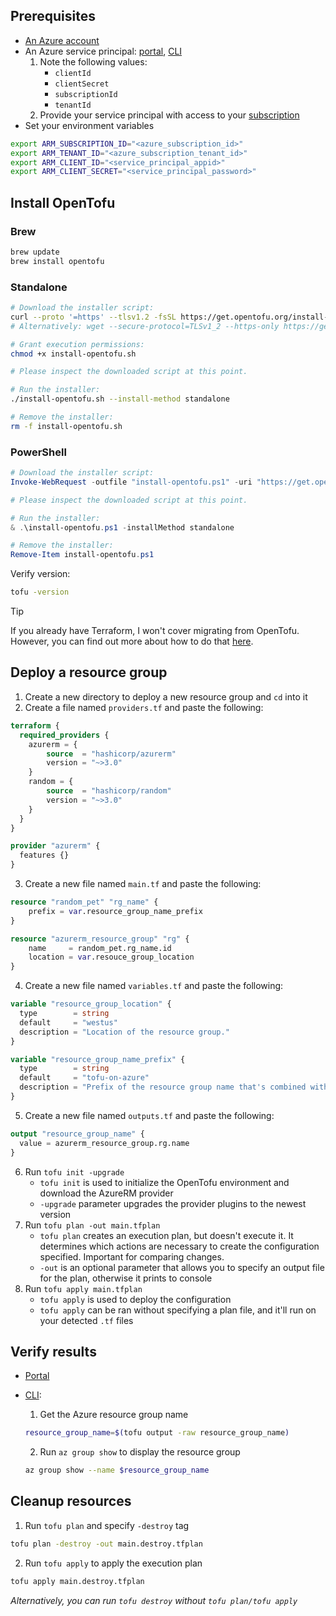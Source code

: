 ## Prerequisites

- [An Azure account](https://azure.microsoft.com/en-us/free/)
- An Azure service principal: [portal](https://learn.microsoft.com/en-us/entra/identity-platform/howto-create-service-principal-portal), [CLI](https://learn.microsoft.com/en-us/cli/azure/azure-cli-sp-tutorial-1?tabs=bash)
  1. Note the following values:
     - `clientId`
     - `clientSecret`
     - `subscriptionId`
     - `tenantId`
  2. Provide your service principal with access to your [subscription](https://learn.microsoft.com/en-us/azure/role-based-access-control/role-assignments-portal)
- Set your environment variables

```bash
export ARM_SUBSCRIPTION_ID="<azure_subscription_id>"
export ARM_TENANT_ID="<azure_subscription_tenant_id>"
export ARM_CLIENT_ID="<service_principal_appid>"
export ARM_CLIENT_SECRET="<service_principal_password>"
```

## Install OpenTofu

### Brew

```bash
brew update
brew install opentofu
```

### Standalone

```bash
# Download the installer script:
curl --proto '=https' --tlsv1.2 -fsSL https://get.opentofu.org/install-opentofu.sh -o install-opentofu.sh
# Alternatively: wget --secure-protocol=TLSv1_2 --https-only https://get.opentofu.org/install-opentofu.sh -O install-opentofu.sh

# Grant execution permissions:
chmod +x install-opentofu.sh

# Please inspect the downloaded script at this point.

# Run the installer:
./install-opentofu.sh --install-method standalone

# Remove the installer:
rm -f install-opentofu.sh
```

### PowerShell

```powershell
# Download the installer script:
Invoke-WebRequest -outfile "install-opentofu.ps1" -uri "https://get.opentofu.org/install-opentofu.ps1"

# Please inspect the downloaded script at this point.

# Run the installer:
& .\install-opentofu.ps1 -installMethod standalone

# Remove the installer:
Remove-Item install-opentofu.ps1
```

Verify version:

```bash
tofu -version
```

> [!TIP]
> If you already have Terraform, I won't cover migrating from OpenTofu. However, you can find out more about how to do that [here](https://opentofu.org/docs/intro/migration/).

## Deploy a resource group

1. Create a new directory to deploy a new resource group and `cd` into it
2. Create a file named `providers.tf` and paste the following:

```terraform
terraform {
  required_providers {
    azurerm = {
        source  = "hashicorp/azurerm"
        version = "~>3.0"
    }
    random = {
        source  = "hashicorp/random"
        version = "~>3.0"
    }
  }
}

provider "azurerm" {
  features {}
}
```

3. Create a new file named `main.tf` and paste the following:

```terraform
resource "random_pet" "rg_name" {
    prefix = var.resource_group_name_prefix
}

resource "azurerm_resource_group" "rg" {
    name     = random_pet.rg_name.id
    location = var.resouce_group_location
}
```

4. Create a new file named `variables.tf` and paste the following:

```terraform
variable "resource_group_location" {
  type        = string
  default     = "westus"
  description = "Location of the resource group."
}

variable "resource_group_name_prefix" {
  type        = string
  default     = "tofu-on-azure"
  description = "Prefix of the resource group name that's combined with a random ID so name is unique in your Azure subscription."
}
```

5. Create a new file named `outputs.tf` and paste the following:

```terraform
output "resource_group_name" {
  value = azurerm_resource_group.rg.name
}
```

6. Run `tofu init -upgrade`
   - `tofu init` is used to initialize the OpenTofu environment and download the AzureRM provider
   - `-upgrade` parameter upgrades the provider plugins to the newest version
7. Run `tofu plan -out main.tfplan`
   - `tofu plan` creates an execution plan, but doesn't execute it. It determines which actions are necessary to create the configuration specified. Important for comparing changes.
   - `-out` is an optional parameter that allows you to specify an output file for the plan, otherwise it prints to console
8. Run `tofu apply main.tfplan`
   - `tofu apply` is used to deploy the configuration
   - `tofu apply` can be ran without specifying a plan file, and it'll run on your detected `.tf` files

## Verify results

- [Portal](https://portal.azure.com/#browse/resourcegroups)
- [CLI](https://learn.microsoft.com/en-us/cli/azure/install-azure-cli):

  1. Get the Azure resource group name

  ```bash
  resource_group_name=$(tofu output -raw resource_group_name)
  ```

  2. Run `az group show` to display the resource group

  ```bash
  az group show --name $resource_group_name
  ```

## Cleanup resources

1. Run `tofu plan` and specify `-destroy` tag

```bash
tofu plan -destroy -out main.destroy.tfplan
```

2. Run `tofu apply` to apply the execution plan

```bash
tofu apply main.destroy.tfplan
```

_Alternatively, you can run `tofu destroy` without `tofu plan/tofu apply`_
